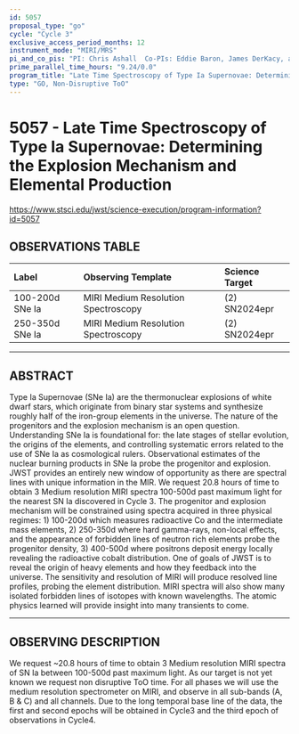 ```yaml
---
id: 5057
proposal_type: "go"
cycle: "Cycle 3"
exclusive_access_period_months: 12
instrument_mode: "MIRI/MRS"
pi_and_co_pis: "PI: Chris Ashall  Co-PIs: Eddie Baron, James DerKacy, and Peter Hoeflich"
prime_parallel_time_hours: "9.24/0.0"
program_title: "Late Time Spectroscopy of Type Ia Supernovae: Determining the Explosion Mechanism and Elemental Production"
type: "GO, Non-Disruptive ToO"
---
```

# 5057 - Late Time Spectroscopy of Type Ia Supernovae: Determining the Explosion Mechanism and Elemental Production
https://www.stsci.edu/jwst/science-execution/program-information?id=5057
## OBSERVATIONS TABLE
| Label          | Observing Template                 | Science Target |
| :------------- | :--------------------------------- | :------------- |
| 100-200d SNe Ia | MIRI Medium Resolution Spectroscopy | (2) SN2024epr  |
| 250-350d SNe Ia | MIRI Medium Resolution Spectroscopy | (2) SN2024epr  |

---

## ABSTRACT

Type Ia Supernovae (SNe Ia) are the thermonuclear explosions of white dwarf stars, which originate from binary star systems and synthesize roughly half of the iron-group elements in the universe. The nature of the progenitors and the explosion mechanism is an open question. Understanding SNe Ia is foundational for: the late stages of stellar evolution, the origins of the elements, and controlling systematic errors related to the use of SNe Ia as cosmological rulers. Observational estimates of the nuclear burning products in SNe Ia probe the progenitor and explosion. JWST provides an entirely new window of opportunity as there are spectral lines with unique information in the MIR. We request 20.8 hours of time to obtain 3 Medium resolution MIRI spectra 100-500d past maximum light for the nearest SN Ia discovered in Cycle 3. The progenitor and explosion mechanism will be constrained using spectra acquired in three physical regimes: 1) 100-200d which measures radioactive Co and the intermediate mass elements, 2) 250-350d where hard gamma-rays, non-local effects, and the appearance of forbidden lines of neutron rich elements probe the progenitor density, 3) 400-500d where positrons deposit energy locally revealing the radioactive cobalt distribution. One of goals of JWST is to reveal the origin of heavy elements and how they feedback into the universe. The sensitivity and resolution of MIRI will produce resolved line profiles, probing the element distribution. MIRI spectra will also show many isolated forbidden lines of isotopes with known wavelengths. The atomic physics learned will provide insight into many transients to come.

---

## OBSERVING DESCRIPTION

We request ~20.8 hours of time to obtain 3 Medium resolution MIRI spectra of SN Ia between 100-500d past maximum light. As our target is not yet known we request non disruptive ToO time. For all phases we will use the medium resolution spectrometer on MIRI, and observe in all sub-bands (A, B & C) and all channels. Due to the long temporal base line of the data, the first and second epochs will be obtained in Cycle3 and the third epoch of observations in Cycle4.
